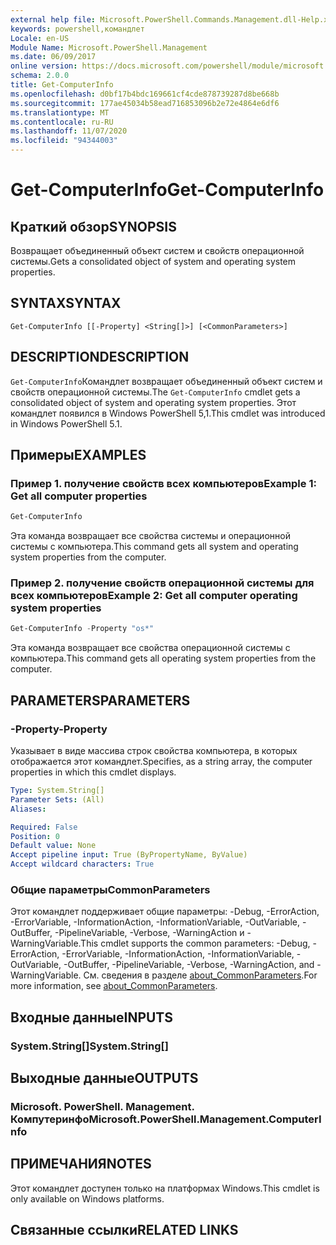 ```yaml
---
external help file: Microsoft.PowerShell.Commands.Management.dll-Help.xml
keywords: powershell,командлет
Locale: en-US
Module Name: Microsoft.PowerShell.Management
ms.date: 06/09/2017
online version: https://docs.microsoft.com/powershell/module/microsoft.powershell.management/get-computerinfo?view=powershell-6&WT.mc_id=ps-gethelp
schema: 2.0.0
title: Get-ComputerInfo
ms.openlocfilehash: d0bf17b4bdc169661cf4cde878739287d8be668b
ms.sourcegitcommit: 177ae45034b58ead716853096b2e72e4864e6df6
ms.translationtype: MT
ms.contentlocale: ru-RU
ms.lasthandoff: 11/07/2020
ms.locfileid: "94344003"
---
```

# <span data-ttu-id="e338b-103">Get-ComputerInfo</span><span class="sxs-lookup"><span data-stu-id="e338b-103">Get-ComputerInfo</span></span>

## <span data-ttu-id="e338b-104">Краткий обзор</span><span class="sxs-lookup"><span data-stu-id="e338b-104">SYNOPSIS</span></span>
<span data-ttu-id="e338b-105">Возвращает объединенный объект систем и свойств операционной системы.</span><span class="sxs-lookup"><span data-stu-id="e338b-105">Gets a consolidated object of system and operating system properties.</span></span>

## <span data-ttu-id="e338b-106">SYNTAX</span><span class="sxs-lookup"><span data-stu-id="e338b-106">SYNTAX</span></span>

```
Get-ComputerInfo [[-Property] <String[]>] [<CommonParameters>]
```

## <span data-ttu-id="e338b-107">DESCRIPTION</span><span class="sxs-lookup"><span data-stu-id="e338b-107">DESCRIPTION</span></span>

<span data-ttu-id="e338b-108">`Get-ComputerInfo`Командлет возвращает объединенный объект систем и свойств операционной системы.</span><span class="sxs-lookup"><span data-stu-id="e338b-108">The `Get-ComputerInfo` cmdlet gets a consolidated object of system and operating system properties.</span></span>
<span data-ttu-id="e338b-109">Этот командлет появился в Windows PowerShell 5,1.</span><span class="sxs-lookup"><span data-stu-id="e338b-109">This cmdlet was introduced in Windows PowerShell 5.1.</span></span>

## <span data-ttu-id="e338b-110">Примеры</span><span class="sxs-lookup"><span data-stu-id="e338b-110">EXAMPLES</span></span>

### <span data-ttu-id="e338b-111">Пример 1. получение свойств всех компьютеров</span><span class="sxs-lookup"><span data-stu-id="e338b-111">Example 1: Get all computer properties</span></span>

```powershell
Get-ComputerInfo
```

<span data-ttu-id="e338b-112">Эта команда возвращает все свойства системы и операционной системы с компьютера.</span><span class="sxs-lookup"><span data-stu-id="e338b-112">This command gets all system and operating system properties from the computer.</span></span>

### <span data-ttu-id="e338b-113">Пример 2. получение свойств операционной системы для всех компьютеров</span><span class="sxs-lookup"><span data-stu-id="e338b-113">Example 2: Get all computer operating system properties</span></span>

```powershell
Get-ComputerInfo -Property "os*"
```

<span data-ttu-id="e338b-114">Эта команда возвращает все свойства операционной системы с компьютера.</span><span class="sxs-lookup"><span data-stu-id="e338b-114">This command gets all operating system properties from the computer.</span></span>

## <span data-ttu-id="e338b-115">PARAMETERS</span><span class="sxs-lookup"><span data-stu-id="e338b-115">PARAMETERS</span></span>

### <span data-ttu-id="e338b-116">-Property</span><span class="sxs-lookup"><span data-stu-id="e338b-116">-Property</span></span>

<span data-ttu-id="e338b-117">Указывает в виде массива строк свойства компьютера, в которых отображается этот командлет.</span><span class="sxs-lookup"><span data-stu-id="e338b-117">Specifies, as a string array, the computer properties in which this cmdlet displays.</span></span>

```yaml
Type: System.String[]
Parameter Sets: (All)
Aliases:

Required: False
Position: 0
Default value: None
Accept pipeline input: True (ByPropertyName, ByValue)
Accept wildcard characters: True
```

### <span data-ttu-id="e338b-118">Общие параметры</span><span class="sxs-lookup"><span data-stu-id="e338b-118">CommonParameters</span></span>

<span data-ttu-id="e338b-119">Этот командлет поддерживает общие параметры: -Debug, -ErrorAction, -ErrorVariable, -InformationAction, -InformationVariable, -OutVariable, -OutBuffer, -PipelineVariable, -Verbose, -WarningAction и -WarningVariable.</span><span class="sxs-lookup"><span data-stu-id="e338b-119">This cmdlet supports the common parameters: -Debug, -ErrorAction, -ErrorVariable, -InformationAction, -InformationVariable, -OutVariable, -OutBuffer, -PipelineVariable, -Verbose, -WarningAction, and -WarningVariable.</span></span> <span data-ttu-id="e338b-120">См. сведения в разделе [about_CommonParameters](../Microsoft.PowerShell.Core/About/about_CommonParameters.md).</span><span class="sxs-lookup"><span data-stu-id="e338b-120">For more information, see [about_CommonParameters](../Microsoft.PowerShell.Core/About/about_CommonParameters.md).</span></span>

## <span data-ttu-id="e338b-121">Входные данные</span><span class="sxs-lookup"><span data-stu-id="e338b-121">INPUTS</span></span>

### <span data-ttu-id="e338b-122">System.String[]</span><span class="sxs-lookup"><span data-stu-id="e338b-122">System.String[]</span></span>

## <span data-ttu-id="e338b-123">Выходные данные</span><span class="sxs-lookup"><span data-stu-id="e338b-123">OUTPUTS</span></span>

### <span data-ttu-id="e338b-124">Microsoft. PowerShell. Management. Компутеринфо</span><span class="sxs-lookup"><span data-stu-id="e338b-124">Microsoft.PowerShell.Management.ComputerInfo</span></span>

## <span data-ttu-id="e338b-125">ПРИМЕЧАНИЯ</span><span class="sxs-lookup"><span data-stu-id="e338b-125">NOTES</span></span>

<span data-ttu-id="e338b-126">Этот командлет доступен только на платформах Windows.</span><span class="sxs-lookup"><span data-stu-id="e338b-126">This cmdlet is only available on Windows platforms.</span></span>

## <span data-ttu-id="e338b-127">Связанные ссылки</span><span class="sxs-lookup"><span data-stu-id="e338b-127">RELATED LINKS</span></span>
